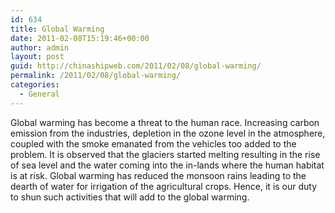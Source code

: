 ```yaml
---
id: 634
title: Global Warming
date: 2011-02-08T15:19:46+00:00
author: admin
layout: post
guid: http://chinashipweb.com/2011/02/08/global-warming/
permalink: /2011/02/08/global-warming/
categories:
  - General
---
```

Global warming has become a threat to the human race. Increasing carbon emission from the industries, depletion in the ozone level in the atmosphere, coupled with the smoke emanated from the vehicles too added to the problem. It is observed that the glaciers started melting resulting in the rise of sea level and the water coming into the in-lands where the human habitat is at risk. Global warming has reduced the monsoon rains leading to the dearth of water for irrigation of the agricultural crops. Hence, it is our duty to shun such activities that will add to the global warming.